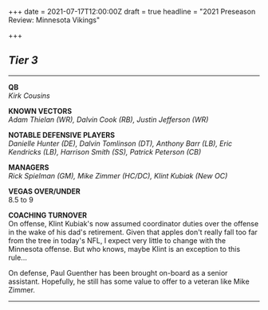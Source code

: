 +++
date = 2021-07-17T12:00:00Z
draft = true
headline = "2021 Preseason Review: Minnesota Vikings"

+++
## **_Tier 3_**

***

**QB**  
_Kirk Cousins_

**KNOWN VECTORS**  
_Adam Thielan (WR), Dalvin Cook (RB), Justin Jefferson (WR)_

**NOTABLE DEFENSIVE PLAYERS**  
_Danielle Hunter (DE), Dalvin Tomlinson (DT), Anthony Barr (LB), Eric Kendricks (LB), Harrison Smith (SS), Patrick Peterson (CB)_

**MANAGERS**  
_Rick Spielman (GM), Mike Zimmer (HC/DC), Klint Kubiak (New OC)_

**VEGAS OVER/UNDER**  
8\.5 to 9

**COACHING TURNOVER**  
On offense, Klint Kubiak's now assumed coordinator duties over the offense in the wake of his dad's retirement. Given that apples don't really fall too far from the tree in today's NFL, I expect very little to change with the Minnesota offense. But who knows, maybe Klint is an exception to this rule...

On defense, Paul Guenther has been brought on-board as a senior assistant. Hopefully, he still has some value to offer to a veteran like Mike Zimmer. 

***